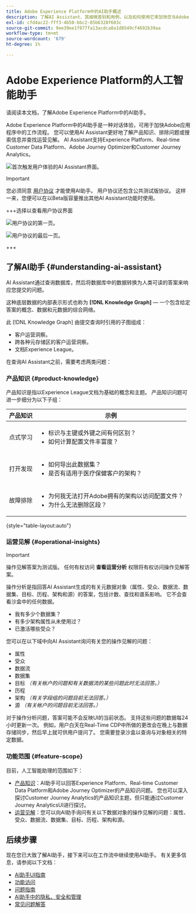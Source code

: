 ```yaml
---
title: Adobe Experience Platform中的AI助手概述
description: 了解AI Assistant、其细微差别和用例，以及如何使用它来加快您与Adobe Experience Platform和Real-time Customer Data Platform的工作流。
exl-id: cfd4ac22-fff3-4b50-bbc2-85b6328f603c
source-git-commit: 9ee39ee1f877fa13acdca8a1d8549cf4692b39aa
workflow-type: tm+mt
source-wordcount: '679'
ht-degree: 1%

---
```


# Adobe Experience Platform的人工智能助手

请阅读本文档，了解Adobe Experience Platform中的AI助手。

Adobe Experience Platform中的AI助手是一种对话体验，可用于加快Adobe应用程序中的工作流程。 您可以使用AI Assistant更好地了解产品知识、排除问题或搜索信息并查找运营见解。 AI Assistant支持Experience Platform、Real-time Customer Data Platform、Adobe Journey Optimizer和Customer Journey Analytics。

![首次触发用户体验的AI Assistant界面。](./images/ai-assistant-full.png)

>[!IMPORTANT]
>
>您必须同意 [用户协议](https://www.adobe.com/legal/licenses-terms/adobe-dx-gen-ai-user-guidelines.html) 才能使用AI助手。 用户协议还包含公共测试版协议。 这样一来，您便可以在以Beta版容量推出其他AI Assistant功能时使用。

+++选择以查看用户协议界面

![用户协议的第一页。](./images/user-agreement-1.png)

![用户协议的最后一页。](./images/user-agreement-2.png)

+++

## 了解AI助手 {#understanding-ai-assistant}

AI Assistant通过查询数据库，然后将数据库中的数据转换为人类可读的答案来响应您提交的问题。

这种底层数据的内部表示形式也称为 **[!DNL Knowledge Graph]**  — 一个包含给定答案的概念、数据和元数据的综合网络。

此 [!DNL Knowledge Graph] 由提交查询时引用的子图组成：

* 客户运营洞察。
* 跨各种元存储区的客户运营洞察。
* 文档Experience League。

在查询AI Assistant之前，需要考虑两类问题：

### 产品知识 {#product-knowledge}

产品知识是指以Experience League文档为基础的概念和主题。 产品知识问题可进一步细分为以下子组：

| 产品知识 | 示例 |
| --- | --- |
| 点式学习 | <ul><li>标识与主键或外键之间有何区别？</li><li>如何计算配置文件丰富度？</li></ul> |
| 打开发现 | <ul><li>如何导出此数据集？</li><li>是否有适用于医疗保健客户的架构？</li></ul> |
| 故障排除 | <ul><li>为何我无法打开Adobe拥有的架构以访问配置文件？</li><li>为什么无法删除区段？</li></ul> |

{style="table-layout:auto"}

### 运营见解 {#operational-insights}

>[!IMPORTANT]
>
>操作见解答案为测试版。 任何有权访问 **查看运营分析** 权限将有权访问操作见解答案。

操作分析是指回答AI Assistant生成的有关元数据对象（属性、受众、数据流、数据集、目标、历程、架构和源）的答案，包括计数、查找和谱系影响。 它不会查看沙盒中的任何数据。

* 我有多少个数据集？
* 有多少架构属性从未使用过？
* 已激活哪些受众？

您可以在以下域中向AI Assistant询问有关您的操作见解的问题：

* 属性
* 受众
* 数据流
* 数据集
* 目标 _（有关帐户的问题和有关数据流的某些问题此时无法回答。）_
* 历程
* 架构 _（有关字段组的问题目前无法回答。）_
* 源 _（有关帐户的问题目前无法回答。）_

对于操作分析问题，答案可能不会反映UI的当前状态。 支持这些问题的数据每24小时更新一次。 例如，用户白天在Real-Time CDP中所做的更改会在晚上与数据存储同步，然后早上就可供用户提问了。 您需要登录沙盒以查询与对象相关的特定数据。

### 功能范围 {#feature-scope}

目前，人工智能助理的范围如下：

* [产品知识](./home.md#product-knowledge)：AI助手可以回答Experience Platform、Real-time Customer Data Platform和Adobe Journey Optimizer的产品知识问题。 您也可以深入探讨Customer Journey Analytics的产品知识主题，但只能通过Customer Journey AnalyticsUI进行探讨。
* [运营见解](./home.md#operational-insights)：您可以向AI助手询问有关以下数据对象的操作见解的问题：属性、受众、数据流、数据集、目标、历程、架构和源。

## 后续步骤

现在您已大致了解AI助手，接下来可以在工作流中继续使用AI助手。 有关更多信息，请参阅以下文档：

* [AI助手UI指南](./ui-guide.md)
* [功能访问](./access.md)
* [问题指南](./questions.md)
* [AI助手中的隐私、安全和管理](./privacy.md)
* [常见问题解答](./faq.md)
